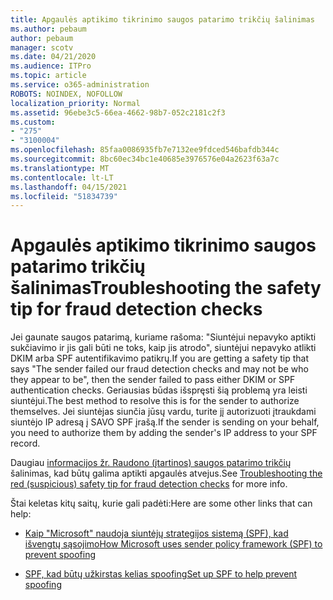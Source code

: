 ```yaml
---
title: Apgaulės aptikimo tikrinimo saugos patarimo trikčių šalinimas
ms.author: pebaum
author: pebaum
manager: scotv
ms.date: 04/21/2020
ms.audience: ITPro
ms.topic: article
ms.service: o365-administration
ROBOTS: NOINDEX, NOFOLLOW
localization_priority: Normal
ms.assetid: 96ebe3c5-66ea-4662-98b7-052c2181c2f3
ms.custom:
- "275"
- "3100004"
ms.openlocfilehash: 85faa0086935fb7e7132ee9fdced546bafdb344c
ms.sourcegitcommit: 8bc60ec34bc1e40685e3976576e04a2623f63a7c
ms.translationtype: MT
ms.contentlocale: lt-LT
ms.lasthandoff: 04/15/2021
ms.locfileid: "51834739"
---
```

# <a name="troubleshooting-the-safety-tip-for-fraud-detection-checks"></a><span data-ttu-id="9166b-102">Apgaulės aptikimo tikrinimo saugos patarimo trikčių šalinimas</span><span class="sxs-lookup"><span data-stu-id="9166b-102">Troubleshooting the safety tip for fraud detection checks</span></span>

<span data-ttu-id="9166b-103">Jei gaunate saugos patarimą, kuriame rašoma: "Siuntėjui nepavyko aptikti sukčiavimo ir jis gali būti ne toks, kaip jis atrodo", siuntėjui nepavyko atlikti DKIM arba SPF autentifikavimo patikrų.</span><span class="sxs-lookup"><span data-stu-id="9166b-103">If you are getting a safety tip that says "The sender failed our fraud detection checks and may not be who they appear to be", then the sender failed to pass either DKIM or SPF authentication checks.</span></span> <span data-ttu-id="9166b-104">Geriausias būdas išspręsti šią problemą yra leisti siuntėjui.</span><span class="sxs-lookup"><span data-stu-id="9166b-104">The best method to resolve this is for the sender to authorize themselves.</span></span> <span data-ttu-id="9166b-105">Jei siuntėjas siunčia jūsų vardu, turite jį autorizuoti įtraukdami siuntėjo IP adresą į SAVO SPF įrašą.</span><span class="sxs-lookup"><span data-stu-id="9166b-105">If the sender is sending on your behalf, you need to authorize them by adding the sender's IP address to your SPF record.</span></span>
  
<span data-ttu-id="9166b-106">Daugiau [informacijos žr. Raudono (įtartinos) saugos patarimo trikčių](https://blogs.msdn.microsoft.com/tzink/2016/11/02/troubleshooting-the-red-suspicious-safety-tip-for-fraud-detection-checks/) šalinimas, kad būtų galima aptikti apgaulės atvejus.</span><span class="sxs-lookup"><span data-stu-id="9166b-106">See [Troubleshooting the red (suspicious) safety tip for fraud detection checks](https://blogs.msdn.microsoft.com/tzink/2016/11/02/troubleshooting-the-red-suspicious-safety-tip-for-fraud-detection-checks/) for more info.</span></span>
  
<span data-ttu-id="9166b-107">Štai keletas kitų saitų, kurie gali padėti:</span><span class="sxs-lookup"><span data-stu-id="9166b-107">Here are some other links that can help:</span></span>
  
- [<span data-ttu-id="9166b-108">Kaip "Microsoft" naudoja siuntėjų strategijos sistemą (SPF), kad išvengtų sąsojimo</span><span class="sxs-lookup"><span data-stu-id="9166b-108">How Microsoft uses sender policy framework (SPF) to prevent spoofing</span></span>](https://docs.microsoft.com/microsoft-365/security/office-365-security/how-office-365-uses-spf-to-prevent-spoofing)

- [<span data-ttu-id="9166b-109">SPF, kad būtų užkirstas kelias spoofing</span><span class="sxs-lookup"><span data-stu-id="9166b-109">Set up SPF to help prevent spoofing</span></span>](https://docs.microsoft.com/microsoft-365/security/office-365-security/set-up-spf-in-office-365-to-help-prevent-spoofing)
